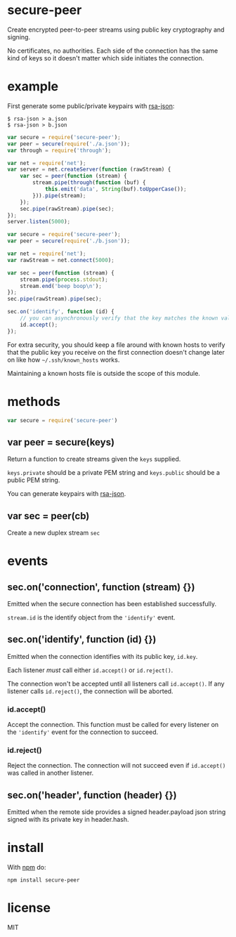 # secure-peer

Create encrypted peer-to-peer streams using public key cryptography and signing.

No certificates, no authorities. Each side of the connection has the same kind
of keys so it doesn't matter which side initiates the connection.

# example

First generate some public/private keypairs with
[rsa-json](http://github.com/substack/rsa-json):

```
$ rsa-json > a.json
$ rsa-json > b.json
```

``` js
var secure = require('secure-peer');
var peer = secure(require('./a.json'));
var through = require('through');

var net = require('net');
var server = net.createServer(function (rawStream) {
    var sec = peer(function (stream) {
        stream.pipe(through(function (buf) {
            this.emit('data', String(buf).toUpperCase());
        })).pipe(stream);
    });
    sec.pipe(rawStream).pipe(sec);
});
server.listen(5000);
```

``` js
var secure = require('secure-peer');
var peer = secure(require('./b.json'));

var net = require('net');
var rawStream = net.connect(5000);

var sec = peer(function (stream) {
    stream.pipe(process.stdout);
    stream.end('beep boop\n');
});
sec.pipe(rawStream).pipe(sec);

sec.on('identify', function (id) {
    // you can asynchronously verify that the key matches the known value here
    id.accept();
});
```

For extra security, you should keep a file around with known hosts to verify
that the public key you receive on the first connection doesn't change later
on like how `~/.ssh/known_hosts` works.

Maintaining a known hosts file is outside the scope of this module.

# methods

``` js
var secure = require('secure-peer')
```

## var peer = secure(keys)

Return a function to create streams given the `keys` supplied.

`keys.private` should be a private PEM string and `keys.public` should be a
public PEM string.

You can generate keypairs with [rsa-json](http://github.com/substack/rsa-json).

## var sec = peer(cb)

Create a new duplex stream `sec`

# events

## sec.on('connection', function (stream) {})

Emitted when the secure connection has been established successfully.

`stream.id` is the identify object from the `'identify'` event.

## sec.on('identify', function (id) {})

Emitted when the connection identifies with its public key, `id.key`.

Each listener *must* call either `id.accept()` or `id.reject()`.

The connection won't be accepted until all listeners call `id.accept()`. If any
listener calls `id.reject()`, the connection will be aborted.

### id.accept()

Accept the connection. This function must be called for every listener on the
`'identify'` event for the connection to succeed.

### id.reject()

Reject the connection. The connection will not succeed even if `id.accept()` was
called in another listener.

## sec.on('header', function (header) {})

Emitted when the remote side provides a signed header.payload json string signed
with its private key in header.hash.

# install

With [npm](https://npmjs.org) do:

```
npm install secure-peer
```

# license

MIT
